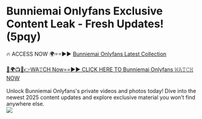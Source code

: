 # Bunniemai Onlyfans Exclusive Content Leak - Fresh Updates! (5pqy)

🔥 ACCESS NOW 🌍==►► <a href="https://tinyurl.com/kvy9nzfs" rel="nofollow">Bunniemai Onlyfans Latest Collection</a>
<br><br>
[🔴🌍📺📱👉WA𝚃CH Now==►► CLICK HERE TO Bunniemai Onlyfans 𝚆𝙰𝚃𝙲𝙷 NOW](https://tinyurl.com/kvy9nzfs)
<br><br>
Unlock Bunniemai Onlyfans's private videos and photos today! Dive into the newest 2025 content updates and explore exclusive material you won’t find anywhere else.
<br>
<a href="https://tinyurl.com/kvy9nzfs" rel="nofollow" data-target="animated-image.originalLink"><img src="https://camo.githubusercontent.com/8a4f000d20f83aca3bf7ec5f350d767afa0574a8a352519fd8cfa583a6f93a33/68747470733a2f2f692e696d6775722e636f6d2f644a486b345a712e676966" data-canonical-src="https://i.imgur.com/dJHk4Zq.gif" style="max-width: 100%; display: inline-block;" data-target="animated-image.originalImage"></a>
<br>
